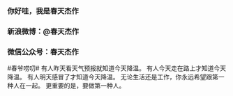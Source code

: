 ### 你好哇，我是春天杰作

### 新浪微博：@春天杰作  
### 微信公众号：春天杰作  

#春爷唠叨#
有人昨天看天气预报就知道今天降温。
有人今天走在路上才知道今天降温。
有人明天感冒了才知道今天降温。
无论生活还是工作，你永远希望跟第一种人在一起。
更重要的是，要做第一种人。 
